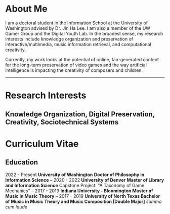 # About Me 
I am a doctoral student in the Information School at the University of Washington advised by Dr. Jin Ha Lee. I am also a member of the UW Gamer Group and the Digital Youth Lab. In the broadest sense, my research interests include knowledge organization and preservation of interactive/multimedia, music information retrieval, and computational creativity.   

Currently, my work looks at the potential of online, fan-generated content for the long-term preservation of video games and the way artificial intelligence is impacting the creativity of composers and children. 

---
# Research Interests 
Knowledge Organization, Digital Preservation, Creativity, Sociotechnical Systems
---

# Curriculum Vitae
## Education
2022 - Present
**University of Washington**
**Doctor of Philosophy in Information Science**
–
2020 - 2022
**University of Denver**
**Master of Library and Information Science**
Capstone Project: "A Taxonomy of Game Mechanics" 
–
2017 - 2019
**Indiana University - Bloomington
Master of Music in Music Theory**
–
2017 - 2019
**University of North Texas
Bachelor of Music in Music Theory and Music Composition [Double Major]**
*summa cum laude* 
